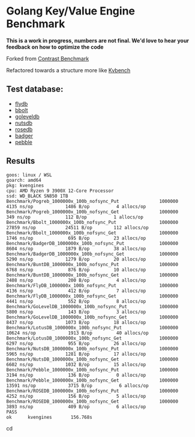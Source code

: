 # Golang Key/Value Engine Benchmark

**This is a work in progress, numbers are not final. We'd love to hear your feedback on how to optimize the code**

Forked from [Contrast Benchmark](https://github.com/ByteStorage/contrast-benchmark)

Refactored towards a structure more like [Kvbench](https://github.com/smallnest/kvbench)

## Test database:

- [flydb](https://github.com/ByteStorage/FlyDB)
- [bbolt](https://github.com/etcd-io/bbolt)
- [goleveldb](https://github.com/syndtr/goleveldb)
- [nutsdb](https://github.com/nutsdb/nutsdb)
- [rosedb](https://github.com/flower-corp/rosedb)
- [badger](https://github.com/dgraph-io/badger)
- [pebble](https://github.com/cockroachdb/pebble)

## Results

```
goos: linux / WSL
goarch: amd64
pkg: kvengines
cpu: AMD Ryzen 9 3900X 12-Core Processor
ssd: WD_BLACK SN850 1TB
Benchmark/Pogreb_1000000x_100b_nofsync_Put               1000000              4135 ns/op            1486 B/op          4 allocs/op
Benchmark/Pogreb_1000000x_100b_nofsync_Get               1000000               349 ns/op             112 B/op          1 allocs/op
Benchmark/Bbolt_1000000x_100b_nofsync_Put                1000000             27859 ns/op           24511 B/op        112 allocs/op
Benchmark/Bbolt_1000000x_100b_nofsync_Get                1000000              1746 ns/op             695 B/op         23 allocs/op
Benchmark/BadgerDB_1000000x_100b_nofsync_Put             1000000              8604 ns/op            1879 B/op         38 allocs/op
Benchmark/BadgerDB_1000000x_100b_nofsync_Get             1000000              5290 ns/op            1279 B/op         20 allocs/op
Benchmark/BuntDB_1000000x_100b_nofsync_Put               1000000              6768 ns/op             876 B/op         10 allocs/op
Benchmark/BuntDB_1000000x_100b_nofsync_Get               1000000              2408 ns/op             200 B/op          4 allocs/op
Benchmark/FlyDB_1000000x_100b_nofsync_Put                1000000              4136 ns/op             412 B/op          7 allocs/op
Benchmark/FlyDB_1000000x_100b_nofsync_Get                1000000              4441 ns/op             552 B/op          8 allocs/op
Benchmark/GoLevelDB_1000000x_100b_nofsync_Put            1000000              5800 ns/op             143 B/op          3 allocs/op
Benchmark/GoLevelDB_1000000x_100b_nofsync_Get            1000000              8437 ns/op            1073 B/op         18 allocs/op
Benchmark/LotusDB_1000000x_100b_nofsync_Put              1000000             10624 ns/op            1913 B/op         40 allocs/op
Benchmark/LotusDB_1000000x_100b_nofsync_Get              1000000              6297 ns/op             955 B/op         26 allocs/op
Benchmark/NutsDB_1000000x_100b_nofsync_Put               1000000              5965 ns/op            1281 B/op         17 allocs/op
Benchmark/NutsDB_1000000x_100b_nofsync_Get               1000000              6602 ns/op            1032 B/op         15 allocs/op
Benchmark/Pebble_1000000x_100b_nofsync_Put               1000000              3194 ns/op             136 B/op          0 allocs/op
Benchmark/Pebble_1000000x_100b_nofsync_Get               1000000             13591 ns/op            3715 B/op          6 allocs/op
Benchmark/ROSEDB_1000000x_100b_nofsync_Put               1000000              4252 ns/op             156 B/op          5 allocs/op
Benchmark/ROSEDB_1000000x_100b_nofsync_Get               1000000              3893 ns/op             409 B/op          6 allocs/op
PASS
ok      kvengines       156.768s
```
cd
